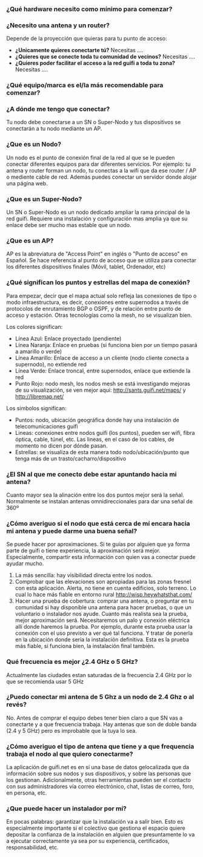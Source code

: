 ### ¿Qué hardware necesito como mínimo para comenzar?


### ¿Necesito una antena y un router?
Depende de la proyección que quieras para tu punto de acceso:

* **¿Unicamente quieres conectarte tú?**  Necesitas ....
* **¿Quieres que se conecte toda tu comunidad de vecinos?** Necesitas ....
* **¿Quieres poder facilitar el acceso a la red guifi a toda tu zona?**  Necesitas .... 

### ¿Qué equipo/marca es el/la más recomendable para comenzar?

### ¿A dónde me tengo que conectar?

Tu nodo debe conectarse a un SN o Super-Nodo y tus dispositivos se conectarán a tu nodo mediante un AP.

### ¿Que es un Nodo?

Un nodo es el punto de conexión final de la red al que se le pueden conectar diferentes equipos para dar diferentes servicios. 
Por ejemplo: tu antena y router forman un nodo, tu conectas a la wifi que da ese router / AP o mediente cable de red. Además puedes conectar un servidor donde alojar una página web.

### ¿Que es un Super-Nodo?

Un SN o Super-Nodo es un nodo dedicado ampliar la rama principal de la red guifi. Requiere una instalación y configuración mas amplia ya que su enlace debe ser mucho mas estable que un nodo.

### ¿Que es un AP?

AP es la abreviatura de "Access Point" en inglés o "Punto de acceso" en Español. Se hace referencia al punto de acceso que se utiliza para conectar los diferentes dispositivos finales (Móvil, tablet, Ordenador, etc)

### ¿Qué significan los puntos y estrellas del mapa de conexión?

Para empezar, decir que el mapa actual solo refleja las conexiones de tipo o modo infraestructura, es decir, conexiones entre supernodos a través de protocolos de enrutamiento BGP o OSPF, y de relación entre punto de acceso y estación. Otras tecnologías como la mesh, no se visualizan bien.

Los colores significan:

* Línea Azul: Enlace proyectado (pendiente)
* Línea Naranja: Enlace en pruebas (si funciona bien por un tiempo pasará a amarillo o verde)
* Línea Amarillo: Enlace de acceso a un cliente (nodo cliente conecta a supernodo), no extiende red
* Línea Verde: Enlace troncal, entre supernodos, enlace que extiende la red
* Punto Rojo: nodo mesh, los nodos mesh se está investigando mejoras de su visualización, se ven mejor aquí: http://sants.guifi.net/maps/ y http://libremap.net/

Los simbolos significan:

* Puntos: nodo, ubicación geográfica donde hay una instalación de telecomunicaciones guifi
* Lineas: conexiones entre nodos guifi (los puntos), pueden ser wifi, fibra óptica, cable, túnel, etc. Las lineas, en el caso de los cables, de momento no dicen por dónde pasan.
* Estrellas: se visualiza de esta manera todo nodo/ubicación/punto que tenga más de un trasto/cacharro/dispositivo

### ¿El SN al que me conecto debe estar apuntando hacia mi antena?

Cuanto mayor sea la alinación entre los dos puntos mejor será la señal. Normalmente se instalan antenas omnidireccionales para dar una señal de 360º

### ¿Cómo averiguo si el nodo que está cerca de mí encara hacia mi antena y puede darme una buena señal?

Se puede hacer por aproximaciones. Si te guías por alguien que ya forma parte de guifi o tiene experiencia, la aproximación será mejor. Especialmente, compartir esta información con quien vas a conectar puede ayudar mucho.

1. La más sencilla: hay visibilidad directa entre los nodos.
2. Comprobar que las elevaciones son apropiadas para las zonas fresnel con esta aplicación. Alerta, no tiene en cuenta edificios, solo terreno. Lo cual lo hace más fiable en entorno rural http://wisp.heywhatsthat.com/
3. Hacer una prueba de cobertura: comprar una antena, o preguntar en tu comunidad si hay disponible una antena para hacer pruebas, o que un voluntario o instalador nos ayude. Cuanto más realista sea la prueba, mejor aproximación será. Necesitaremos un palo y conexión eléctrica allí donde haremos la prueba. Por ejemplo, durante esta prueba usar la conexión con el uso previsto a ver qué tal funciona. Y tratar de ponerla en la ubicación donde sería la instalación definitiva. Esta es la prueba más fiable, si funciona bien, la instalación final también.

### Qué frecuencia es mejor ¿2.4 GHz o 5 GHz?

Actualmente las ciudades estan saturadas de la frecuencia 2.4 GHz por lo que se recomienda usar 5 GHz

### ¿Puedo conectar mi antena de 5 Ghz a un nodo de 2.4 Ghz o al revés?

No. Antes de comprar el equipo debes tener bien claro a que SN vas a conectarte y a que frecuencia trabaja. Hay antenas que son de doble banda (2.4 y 5 GHz) pero es improbable que la tuya lo sea.

### ¿Cómo averiguo el tipo de antena que tiene y a que frequencia trabaja el nodo al que quiero conectarme?

La aplicación de guifi.net es en sí una base de datos gelocalizada que da información sobre sus nodos y sus dispositivos, y sobre las personas que los gestionan. Adicionalmente, otras herramientas pueden ser el contacto con sus administradores vía correo electrónico, chat, listas de correo, foro, en persona, etc.

### ¿Que puede hacer un instalador por mí?

En pocas palabras: garantizar que la instalación va a salir bien. Esto es especialmente importante si el colectivo que gestiona el espacio quiere depositar la confianza de la instalación en alguien que presuntamente lo va a ejecutar correctamente ya sea por su experiencia, certificados, responsabilidad, etc.
